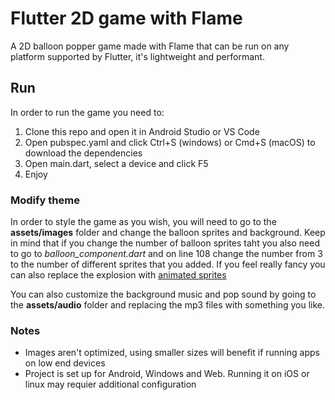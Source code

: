 # Flutter 2D game with Flame

A 2D balloon popper game made with Flame that can be run on any platform supported by Flutter, it's lightweight and performant.

## Run

In order to run the game you need to:
1. Clone this repo and open it in Android Studio or VS Code
2. Open pubspec.yaml and click Ctrl+S (windows) or Cmd+S (macOS) to download the dependencies
3. Open main.dart, select a device and click F5
4. Enjoy

### Modify theme

In order to style the game as you wish, you will need to go to the **assets/images** folder and change the balloon sprites and background. Keep in mind that if you change the number of balloon sprites taht you also need to go to *balloon_component.dart* and on line 108 change the number from 3 to the number of different sprites that you added. If you feel really fancy you can also replace the explosion with [animated sprites](https://docs.flame-engine.org/1.0.0/images.html#animation) 

You can also customize the background music and pop sound by going to the **assets/audio** folder and replacing the mp3 files with something you like.


### Notes

- Images aren't optimized, using smaller sizes will benefit if running apps on low end devices
- Project is set up for Android, Windows and Web. Running it on iOS or linux may requier additional configuration